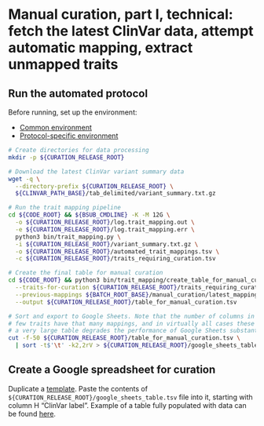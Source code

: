 # Manual curation, part I, technical: fetch the latest ClinVar data, attempt automatic mapping, extract unmapped traits

## Run the automated protocol
Before running, set up the environment:
* [Common environment](../environment.md)
* [Protocol-specific environment](README.md#setting-up-environment)

```bash
# Create directories for data processing
mkdir -p ${CURATION_RELEASE_ROOT}

# Download the latest ClinVar variant summary data
wget -q \
  --directory-prefix ${CURATION_RELEASE_ROOT} \
  ${CLINVAR_PATH_BASE}/tab_delimited/variant_summary.txt.gz

# Run the trait mapping pipeline
cd ${CODE_ROOT} && ${BSUB_CMDLINE} -K -M 12G \
  -o ${CURATION_RELEASE_ROOT}/log.trait_mapping.out \
  -e ${CURATION_RELEASE_ROOT}/log.trait_mapping.err \
  python3 bin/trait_mapping.py \
  -i ${CURATION_RELEASE_ROOT}/variant_summary.txt.gz \
  -o ${CURATION_RELEASE_ROOT}/automated_trait_mappings.tsv \
  -c ${CURATION_RELEASE_ROOT}/traits_requiring_curation.tsv

# Create the final table for manual curation
cd ${CODE_ROOT} && python3 bin/trait_mapping/create_table_for_manual_curation.py \
  --traits-for-curation ${CURATION_RELEASE_ROOT}/traits_requiring_curation.tsv \
  --previous-mappings ${BATCH_ROOT_BASE}/manual_curation/latest_mappings.tsv \
  --output ${CURATION_RELEASE_ROOT}/table_for_manual_curation.tsv

# Sort and export to Google Sheets. Note that the number of columns in the output table is limited to 50, because only a
# few traits have that many mappings, and in virtually all cases these extra mappings are not meaningful. However, having
# a very large table degrades the performance of Google Sheets substantially.
cut -f-50 ${CURATION_RELEASE_ROOT}/table_for_manual_curation.tsv \
  | sort -t$'\t' -k2,2rV > ${CURATION_RELEASE_ROOT}/google_sheets_table.tsv
```

## Create a Google spreadsheet for curation

Duplicate a [template](https://docs.google.com/spreadsheets/d/1PyDzRs3bO1klvvSv9XuHmx-x7nqZ0UAGeS6aV2SQ2Yg/edit?usp=sharing). Paste the contents of `${CURATION_RELEASE_ROOT}/google_sheets_table.tsv` file into it, starting with column H “ClinVar label”. Example of a table fully populated with data can be found [here](https://docs.google.com/spreadsheets/d/1HQ08UQTpS-0sE9MyzdUPO7EihMxDb2e8N14s1BknjVo/edit?usp=sharing).
